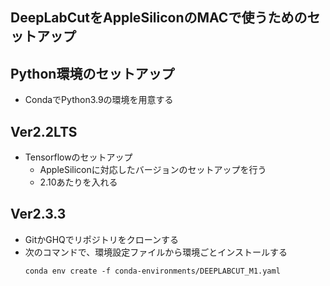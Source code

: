 ## DeepLabCutをAppleSiliconのMACで使うためのセットアップ
## Python環境のセットアップ
  - CondaでPython3.9の環境を用意する
## Ver2.2LTS
- Tensorflowのセットアップ
  - AppleSiliconに対応したバージョンのセットアップを行う
  - 2.10あたりを入れる

## Ver2.3.3
- GitかGHQでリポジトリをクローンする
- 次のコマンドで、環境設定ファイルから環境ごとインストールする
    ```
    conda env create -f conda-environments/DEEPLABCUT_M1.yaml
    ```
